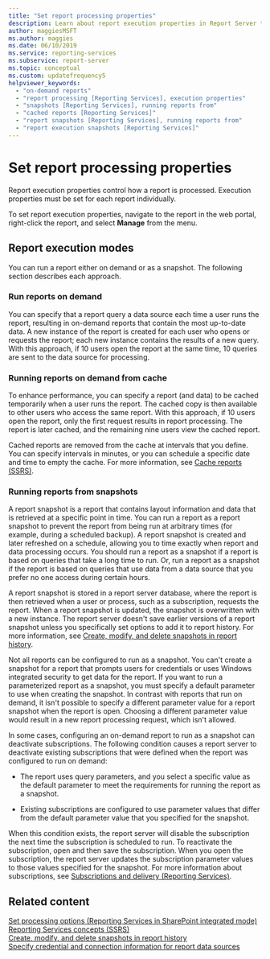 ```yaml
---
title: "Set report processing properties"
description: Learn about report execution properties in Report Server that control how reports are processed and how to set them for each report by using the web portal.
author: maggiesMSFT
ms.author: maggies
ms.date: 06/10/2019
ms.service: reporting-services
ms.subservice: report-server
ms.topic: conceptual
ms.custom: updatefrequency5
helpviewer_keywords:
  - "on-demand reports"
  - "report processing [Reporting Services], execution properties"
  - "snapshots [Reporting Services], running reports from"
  - "cached reports [Reporting Services]"
  - "report snapshots [Reporting Services], running reports from"
  - "report execution snapshots [Reporting Services]"
---
```

# Set report processing properties
  Report execution properties control how a report is processed. Execution properties must be set for each report individually.  
  
 To set report execution properties, navigate to the report in the web portal, right-click the report, and select **Manage** from the menu.
  
## Report execution modes  
 You can run a report either on demand or as a snapshot. The following section describes each approach.  
  
### Run reports on demand 
 You can specify that a report query a data source each time a user runs the report, resulting in on-demand reports that contain the most up-to-date data. A new instance of the report is created for each user who opens or requests the report; each new instance contains the results of a new query. With this approach, if 10 users open the report at the same time, 10 queries are sent to the data source for processing.  
  
### Running reports on demand from cache 
 To enhance performance, you can specify a report (and data) to be cached temporarily when a user runs the report. The cached copy is then available to other users who access the same report. With this approach, if 10 users open the report, only the first request results in report processing. The report is later cached, and the remaining nine users view the cached report.  
  
 Cached reports are removed from the cache at intervals that you define. You can specify intervals in minutes, or you can schedule a specific date and time to empty the cache. For more information, see [Cache reports &#40;SSRS&#41;](../../reporting-services/report-server/caching-reports-ssrs.md).  
  
### Running reports from snapshots  
 A report snapshot is a report that contains layout information and data that is retrieved at a specific point in time. You can run a report as a report snapshot to prevent the report from being run at arbitrary times (for example, during a scheduled backup). A report snapshot is created and later refreshed on a schedule, allowing you to time exactly when report and data processing occurs. You should run a report as a snapshot if a report is based on queries that take a long time to run. Or, run a report as a snapshot if the report is based on queries that use data from a data source that you prefer no one access during certain hours.  
  
 A report snapshot is stored in a report server database, where the report is then retrieved when a user or process, such as a subscription, requests the report. When a report snapshot is updated, the snapshot is overwritten with a new instance. The report server doesn't save earlier versions of a report snapshot unless you specifically set options to add it to report history. For more information, see [Create, modify, and delete snapshots in report history](../../reporting-services/report-server/create-modify-and-delete-snapshots-in-report-history.md).  
  
 Not all reports can be configured to run as a snapshot. You can't create a snapshot for a report that prompts users for credentials or uses Windows integrated security to get data for the report. If you want to run a parameterized report as a snapshot, you must specify a default parameter to use when creating the snapshot. In contrast with reports that run on demand, it isn't possible to specify a different parameter value for a report snapshot when the report is open. Choosing a different parameter value would result in a new report processing request, which isn't allowed.  
  
 In some cases, configuring an on-demand report to run as a snapshot can deactivate subscriptions. The following condition causes a report server to deactivate existing subscriptions that were defined when the report was configured to run on demand:  
  
-   The report uses query parameters, and you select a specific value as the default parameter to meet the requirements for running the report as a snapshot.  
  
-   Existing subscriptions are configured to use parameter values that differ from the default parameter value that you specified for the snapshot.  
  
 When this condition exists, the report server will disable the subscription the next time the subscription is scheduled to run. To reactivate the subscription, open and then save the subscription. When you open the subscription, the report server updates the subscription parameter values to those values specified for the snapshot. For more information about subscriptions, see [Subscriptions and delivery &#40;Reporting Services&#41;](../../reporting-services/subscriptions/subscriptions-and-delivery-reporting-services.md).  
  
## Related content  
 [Set processing options &#40;Reporting Services in SharePoint integrated mode&#41;](../../reporting-services/report-server-sharepoint/set-processing-options-reporting-services-in-sharepoint-integrated-mode.md)   
 [Reporting Services concepts &#40;SSRS&#41;](../../reporting-services/reporting-services-concepts-ssrs.md)   
 [Create, modify, and delete snapshots in report history](create-modify-and-delete-snapshots-in-report-history.md)   
 [Specify credential and connection information for report data sources](../../reporting-services/report-data/specify-credential-and-connection-information-for-report-data-sources.md)  
  
